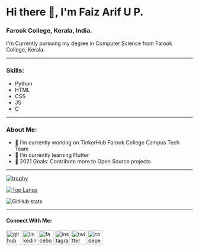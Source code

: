 # Hi there 👋, I'm Faiz Arif U P.
### Farook College, Kerala, India.
I'm Currently pursuing my degree in Computer Science from Farook College, Kerala.

---

### Skills:
- Python
- HTML
- CSS
- JS
- C

---

### About Me:
- 🔭 I’m currently working on TinkerHub Farook College Campus Tech Team 
- 🌱 I’m currently learning Flutter 
- 🥅 2021 Goals: Contribute more to Open Source projects

---

[![trophy](https://github-profile-trophy.vercel.app/?username=FaizArifUP&theme=onedark)](https://github.com/ryo-ma/github-profile-trophy)

[![Top Langs](https://github-readme-stats.vercel.app/api/top-langs/?username=FaizArifUP&layout=compact&theme=radical)](https://github.com/anuraghazra/github-readme-stats)

![GitHub stats](https://github-readme-stats.vercel.app/api?username=FaizArifUP&show_icons=true&theme=radical)  

---

#### Connect With Me:
[<img src='https://cdn.jsdelivr.net/npm/simple-icons@3.0.1/icons/github.svg' alt='github' height='40'>](https://github.com/FaizArifUP)  [<img src='https://cdn.jsdelivr.net/npm/simple-icons@3.0.1/icons/linkedin.svg' alt='linkedin' height='40'>](https://www.linkedin.com/in/faiz-arif-u-p-480175204/)  [<img src='https://cdn.jsdelivr.net/npm/simple-icons@3.0.1/icons/facebook.svg' alt='facebook' height='40'>](https://www.facebook.com/faiz.arif.3701)  [<img src='https://cdn.jsdelivr.net/npm/simple-icons@3.0.1/icons/instagram.svg' alt='instagram' height='40'>](https://www.instagram.com/faiz_arif_/)  [<img src='https://cdn.jsdelivr.net/npm/simple-icons@3.0.1/icons/twitter.svg' alt='twitter' height='40'>](https://twitter.com/faizarifup)  [<img src='https://cdn.jsdelivr.net/npm/simple-icons@3.0.1/icons/codepen.svg' alt='codepen' height='40'>](https://codepen.io/faizarifup)  
